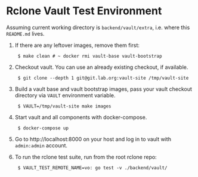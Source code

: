 # Rclone Vault Test Environment

Assuming current working directory is `backend/vault/extra`, i.e. where this
`README.md` lives.

1. If there are any leftover images, remove them first:

        $ make clean # ~ docker rmi vault-base vault-bootstrap

2. Checkout vault. You can use an already existing checkout, if available.

        $ git clone --depth 1 git@git.lab.org:vault-site /tmp/vault-site

3. Build a vault base and vault bootstrap images, pass your vault checkout
   directory via `VAULT` environment variable.

        $ VAULT=/tmp/vault-site make images

4. Start vault and all components with docker-compose.

        $ docker-compose up

5. Go to http://localhost:8000 on your host and log in to vault with
   `admin:admin` account.

6. To run the rclone test suite, run from the root rclone repo:

        $ VAULT_TEST_REMOTE_NAME=vo: go test -v ./backend/vault/

